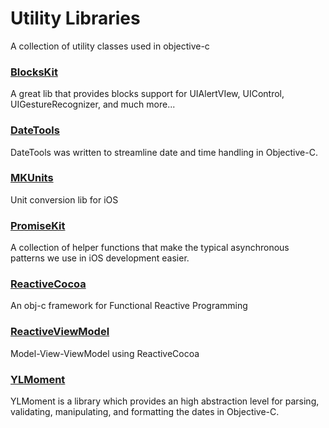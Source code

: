 # Utility Libraries

A collection of utility classes used in objective-c

### [BlocksKit](https://github.com/zwaldowski/BlocksKit)
A great lib that provides blocks support for UIAlertVIew, UIControl, UIGestureRecognizer, and much more...

### [DateTools](https://github.com/MatthewYork/DateTools)
DateTools was written to streamline date and time handling in Objective-C.

### [MKUnits](https://github.com/michalkonturek/MKUnits)
Unit conversion lib for iOS

### [PromiseKit](https://github.com/mxcl/PromiseKit)
A collection of helper functions that make the typical asynchronous patterns we use in iOS development easier.

### [ReactiveCocoa](https://github.com/ReactiveCocoa/ReactiveCocoa)
An obj-c framework for Functional Reactive Programming

### [ReactiveViewModel](https://github.com/ReactiveCocoa/ReactiveViewModel)
Model-View-ViewModel using ReactiveCocoa

### [YLMoment](https://github.com/YannickL/NSMoment)
YLMoment is a library which provides an high abstraction level for parsing, validating, manipulating, and formatting the dates in Objective-C.
